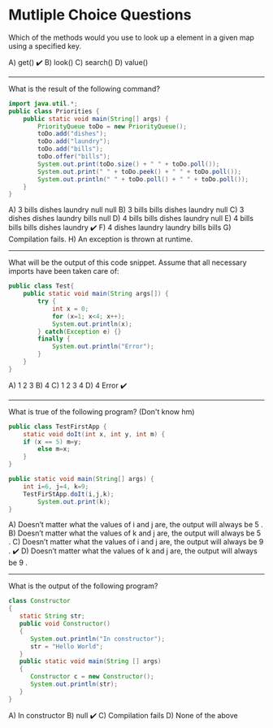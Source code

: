 # Mutliple Choice Questions

Which of the methods would you use to look up a element in a given map using a specified key.

A) get() :heavy_check_mark:
B) look()
C) search()
D) value()

---

What is the result of the following command?

```java
import java.util.*;
public class Priorities {
    public static void main(String[] args) {
        PriorityQueue toDo = new PriorityQueue();
        toDo.add("dishes");
        toDo.add("laundry");
        toDo.add("bills");
        toDo.offer("bills");
        System.out.print(toDo.size() + " " + toDo.poll());
        System.out.print(" " + toDo.peek() + " " + toDo.poll());
        System.out.println(" " + toDo.poll() + " " + toDo.poll());
    }
}
```

A) 3 bills dishes laundry null null
B) 3 bills bills dishes laundry null
C) 3 dishes dishes laundry bills null
D) 4 bills bills dishes laundry null
E) 4 bills bills bills dishes laundry :heavy_check_mark:
F) 4 dishes laundry laundry bills bills
G) Compilation fails.
H) An exception is thrown at runtime.

---

What will be the output of this code snippet. Assume that all necessary imports have been taken care of:

```java
public class Test{
    public static void main(String args[]) {
        try {
            int x = 0;
            for (x=1; x<4; x++);
            System.out.println(x);
        } catch(Exception e) {}
        finally {
            System.out.println("Error");
        }
    }
}
```

A) 1 2 3
B) 4
C) 1 2 3 4
D) 4 Error :heavy_check_mark:

---

What is true of the following program? (Don't know hm)

```java
public class TestFirstApp {
    static void doIt(int x, int y, int m) {
    if (x == 5) m=y;
        else m=x;
    }
}

public static void main(String[] args) {
    int i=6, j=4, k=9;
    TestFirStApp.doIt(i,j,k);
        System.out.print(k);
}
```

A) Doesn’t matter what the values of i and j are, the output will always be 5 .
B) Doesn’t matter what the values of k and j are, the output will always be 5 .
C) Doesn’t matter what the values of i and j are, the output will always be 9 . :heavy_check_mark:
D) Doesn’t matter what the values of k and j are, the output will always be 9 .

---

What is the output of the following program?

```java
class Constructor
{
   static String str;
   public void Constructor()
   {
      System.out.println("In constructor");
      str = "Hello World";
   }
   public static void main(String [] args)
   {
      Constructor c = new Constructor();
      System.out.println(str);
   }
}
```

A) In constructor
B) null :heavy_check_mark:
C) Compilation fails
D) None of the above
